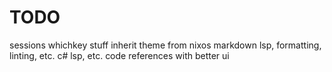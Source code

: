 # TODO
sessions
whichkey stuff
inherit theme from nixos
markdown lsp, formatting, linting, etc.
c# lsp, etc.
code references with better ui
